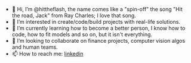 - 👋 Hi, I’m @hittheflash, the name comes like a "spin-off" the song "Hit the road, Jack" from Ray Charles; I love that song.
- 👀 I’m interested in create/code/build projects with real-life solutions.
- 🌱 I’m currently learning how to become a better person, I know how to code, how to fit models and so on, but it isn't everything.
- 💞️ I’m looking to collaborate on finance projects, computer vision algos and human teams.
- 📫 How to reach me: [linkedin](https://www.linkedin.com/in/jeanpaulpaes/)

<!---
hittheflash/hittheflash is a ✨ special ✨ repository because its `README.md` (this file) appears on your GitHub profile.
You can click the Preview link to take a look at your changes.
--->
